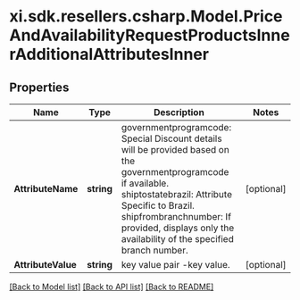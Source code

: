 # xi.sdk.resellers.csharp.Model.PriceAndAvailabilityRequestProductsInnerAdditionalAttributesInner

## Properties

Name | Type | Description | Notes
------------ | ------------- | ------------- | -------------
**AttributeName** | **string** | governmentprogramcode: Special Discount details will be provided based on the governmentprogramcode if available. shiptostatebrazil: Attribute Specific to Brazil. shipfrombranchnumber: If provided, displays only the availability of the specified branch number. | [optional] 
**AttributeValue** | **string** | key value pair -key value. | [optional] 

[[Back to Model list]](../README.md#documentation-for-models) [[Back to API list]](../README.md#documentation-for-api-endpoints) [[Back to README]](../README.md)

